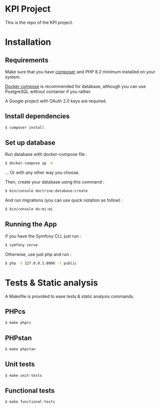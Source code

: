# KPI Project

This is the repo of the KPI project.

# Installation

## Requirements

Make sure that you have [composer](https://getcomposer.org/download/) and PHP 8.2 minimum installed on your system.

[Docker compose](https://docs.docker.com/compose/) is recommended for database, although you can use PostgreSQL without container if you rather.

A Google project with OAuth 2.0 keys are required.

## Install dependencies

```bash
$ composer install
```

## Set up database

Run database with docker-compose file :
```bash
$ docker-compose up -d
```

... Or with any other way you choose.

Then, create your database using this command :
```bash
$ bin/console doctrine:database:create
```

And run migrations (you can use quick notation as follow) :
```bash
$ bin/console do:mi:mi
```

## Running the App

If you have the Symfony CLI, just run :
```bash
$ symfony serve
```

Otherwise, use just php and run :
```bash
$ php -S 127.0.0.1:8000 -t public
```

# Tests & Static analysis

A Makefile is provided to ease tests & static analysis commands.

## PHPcs

```bash
$ make phpcs
```

## PHPstan

```bash
$ make phpstan
```

## Unit tests

```bash
$ make unit-tests
```

## Functional tests

```bash
$ make functional-tests
```
